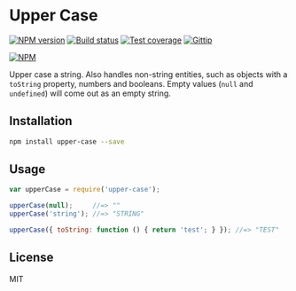 # Upper Case

[![NPM version][npm-image]][npm-url]
[![Build status][travis-image]][travis-url]
[![Test coverage][coveralls-image]][coveralls-url]
[![Gittip][gittip-image]][gittip-url]

[![NPM](https://nodei.co/npm/upper-case.png?downloads=true&downloadRank=true&stars=true)](https://nodei.co/npm/upper-case/)

Upper case a string. Also handles non-string entities, such as objects with a `toString` property, numbers and booleans. Empty values (`null` and `undefined`) will come out as an empty string.

## Installation

```sh
npm install upper-case --save
```

## Usage

```js
var upperCase = require('upper-case');

upperCase(null);     //=> ""
upperCase('string'); //=> "STRING"

upperCase({ toString: function () { return 'test'; } }); //=> "TEST"
```

## License

MIT

[npm-image]: https://img.shields.io/npm/v/upper-case.svg?style=flat
[npm-url]: https://npmjs.org/package/upper-case
[travis-image]: https://img.shields.io/travis/blakeembrey/upper-case.svg?style=flat
[travis-url]: https://travis-ci.org/blakeembrey/upper-case
[coveralls-image]: https://img.shields.io/coveralls/blakeembrey/upper-case.svg?style=flat
[coveralls-url]: https://coveralls.io/r/blakeembrey/upper-case?branch=master
[gittip-image]: https://img.shields.io/gittip/blakeembrey.svg?style=flat
[gittip-url]: https://www.gittip.com/blakeembrey
